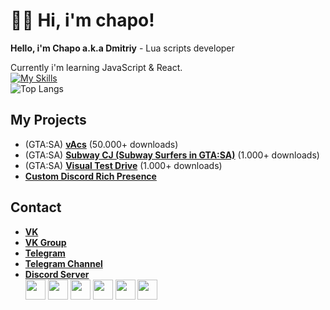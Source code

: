 # 👋🏻 Hi, i'm chapo!
**Hello, i'm Chapo a.k.a Dmitriy** - Lua scripts developer

Currently i'm learning JavaScript & React.  
[![My Skills](https://skillicons.dev/icons?i=js,ts,lua,vscode)](https://skillicons.dev)  
![Top Langs](https://github-readme-stats.vercel.app/api/top-langs/?username=GovnocodedByChapo&layout=compact)  

## My Projects
* (GTA:SA) [**vAcs**](https://www.blast.hk/threads/133752/) (50.000+ downloads)
* (GTA:SA) [**Subway CJ (Subway Surfers in GTA:SA)**](https://www.blast.hk/threads/155704/) (1.000+ downloads)
* (GTA:SA) [**Visual Test Drive**](https://www.blast.hk/threads/109617/) (1.000+ downloads)
* [**Custom Discord Rich Presence**](https://github.com/GovnocodedByChapo/custom-discord-rich-presence)

## Contact
* [**VK**](https://vk.com/ya_chapo)  
* [**VK Group**](https://vk.com/chaposcripts)  
* [**Telegram**](https://t.me/ya_chapo)  
* [**Telegram Channel**](https://t.me/chaposcripts)  
* [**Discord Server**](https://discord.gg/pXybQUmejw)  
[<img height="32" width="32" src="https://cdn.simpleicons.org/vk/white"/>](https://google.com)
[<img height="32" width="32" src="https://cdn.simpleicons.org/vk/white"/>](https://google.com)
[<img height="32" width="32" src="https://cdn.simpleicons.org/telegram/white"/>](https://google.com)
[<img height="32" width="32" src="https://cdn.simpleicons.org/telegram/white"/>](https://google.com)
[<img height="32" width="32" src="https://cdn.simpleicons.org/discord/white"/>](https://google.com)
[<img height="32" width="32" src="https://cdn.simpleicons.org/youtube/white"/>](https://google.com)
